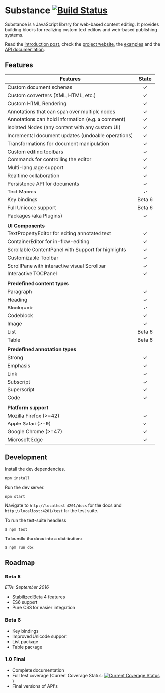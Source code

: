 # Substance [![Build Status](https://travis-ci.org/substance/substance.svg?branch=devel)](https://travis-ci.org/substance/substance)

Substance is a JavaScript library for web-based content editing. It provides building blocks for realizing custom text editors and web-based publishing systems.

Read the [introduction post](https://medium.com/@_mql/build-your-own-editor-with-substance-7790eb600109), check the [project website](http://substance.io), the [examples](https://github.com/substance/examples) and the [API documentation](http://substance.io/docs).

## Features

Features                                                                    | State
--------------------------------------------------------------------------- | :------------:
Custom document schemas                                                     | ✓
Custom converters (XML, HTML, etc.)                                         | ✓
Custom HTML Rendering                                                       | ✓
Annotations that can span over multiple nodes                               | ✓
Annotations can hold information (e.g. a comment)                           | ✓
Isolated Nodes (any content with any custom UI)                             | ✓
Incremental document updates (undoable operations)                          | ✓
Transformations for document manipulation                                   | ✓
Custom editing toolbars                                                     | ✓
Commands for controlling the editor                                         | ✓
Multi-language support                                                      | ✓
Realtime collaboration                                                      | ✓
Persistence API for documents                                               | ✓
Text Macros                                                                 | ✓
Key bindings                                                                | Beta 6
Full Unicode support                                                        | Beta 6
Packages (aka Plugins)                                                      | ✓
                                                                            |
**UI Components**                                                           |
TextPropertyEditor for editing annotated text                               | ✓
ContainerEditor for in-flow-editing                                         | ✓
Scrollable ContentPanel with Support for highlights                         | ✓
Customizable Toolbar                                                        | ✓
ScrollPane with interactive visual Scrollbar                                | ✓
Interactive TOCPanel                                                        | ✓
                                                                            |
**Predefined content types**                                                |
Paragraph                                                                   | ✓
Heading                                                                     | ✓
Blockquote                                                                  | ✓
Codeblock                                                                   | ✓
Image                                                                       | ✓
List                                                                        | Beta 6
Table                                                                       | Beta 6
                                                                            |
**Predefined annotation types**                                             |
Strong                                                                      | ✓
Emphasis                                                                    | ✓
Link                                                                        | ✓
Subscript                                                                   | ✓
Superscript                                                                 | ✓
Code                                                                        | ✓
                                                                            |
**Platform support**                                                        |
Mozilla Firefox (>=42)                                                      | ✓
Apple Safari (>=9)                                                          | ✓
Google Chrome (>=47)                                                        | ✓
Microsoft Edge                                                              | ✓


## Development

Install the dev dependencies.

```
npm install
```

Run the dev server.

```
npm start
```

Navigate to `http://localhost:4201/docs` for the docs and `http://localhost:4201/test` for the test suite.

To run the test-suite headless

```
$ npm test
```

To bundle the docs into a distribution:

```
$ npm run doc
```

## Roadmap

### Beta 5

*ETA: September 2016*

- Stabilized Beta 4 features
- ES6 support
- Pure CSS for easier integration

### Beta 6

- Key bindings
- Improved Unicode support
- List package
- Table package

### 1.0 Final

- Complete documentation
- Full test coverage (Current Coverage Status: [![Current Coverage Status](https://coveralls.io/repos/github/substance/substance/badge.svg?branch=develop)](https://coveralls.io/github/substance/substance?branch=develop))
- Final versions of API's
